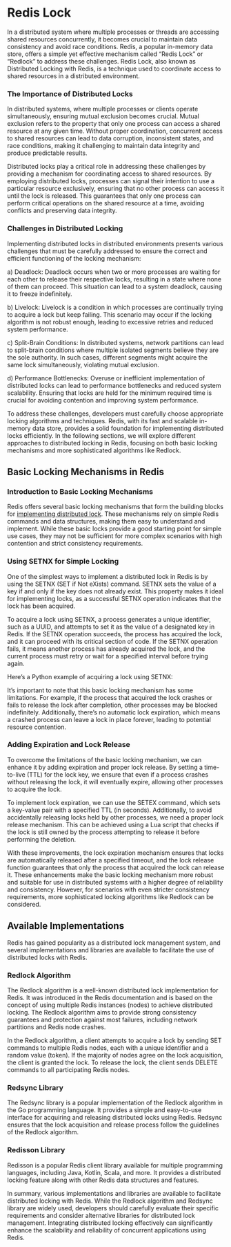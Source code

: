 # Redis Lock

In a distributed system where multiple processes or threads are accessing shared resources concurrently, it becomes crucial to maintain data consistency and avoid race conditions. Redis, a popular in-memory data store, offers a simple yet effective mechanism called “Redis Lock” or “Redlock” to address these challenges. Redis Lock, also known as Distributed Locking with Redis, is a technique used to coordinate access to shared resources in a distributed environment.

### The Importance of Distributed Locks

In distributed systems, where multiple processes or clients operate simultaneously, ensuring mutual exclusion becomes crucial. Mutual exclusion refers to the property that only one process can access a shared resource at any given time. Without proper coordination, concurrent access to shared resources can lead to data corruption, inconsistent states, and race conditions, making it challenging to maintain data integrity and produce predictable results.

Distributed locks play a critical role in addressing these challenges by providing a mechanism for coordinating access to shared resources. By employing distributed locks, processes can signal their intention to use a particular resource exclusively, ensuring that no other process can access it until the lock is released. This guarantees that only one process can perform critical operations on the shared resource at a time, avoiding conflicts and preserving data integrity.

### Challenges in Distributed Locking

Implementing distributed locks in distributed environments presents various challenges that must be carefully addressed to ensure the correct and efficient functioning of the locking mechanism:

a) Deadlock: Deadlock occurs when two or more processes are waiting for each other to release their respective locks, resulting in a state where none of them can proceed. This situation can lead to a system deadlock, causing it to freeze indefinitely.

b) Livelock: Livelock is a condition in which processes are continually trying to acquire a lock but keep failing. This scenario may occur if the locking algorithm is not robust enough, leading to excessive retries and reduced system performance.

c) Split-Brain Conditions: In distributed systems, network partitions can lead to split-brain conditions where multiple isolated segments believe they are the sole authority. In such cases, different segments might acquire the same lock simultaneously, violating mutual exclusion.

d) Performance Bottlenecks: Overuse or inefficient implementation of distributed locks can lead to performance bottlenecks and reduced system scalability. Ensuring that locks are held for the minimum required time is crucial for avoiding contention and improving system performance.

To address these challenges, developers must carefully choose appropriate locking algorithms and techniques. Redis, with its fast and scalable in-memory data store, provides a solid foundation for implementing distributed locks efficiently. In the following sections, we will explore different approaches to distributed locking in Redis, focusing on both basic locking mechanisms and more sophisticated algorithms like Redlock. 

## Basic Locking Mechanisms in Redis

### Introduction to Basic Locking Mechanisms

Redis offers several basic locking mechanisms that form the building blocks for [implementing distributed lock](https://redis.io/docs/manual/patterns/distributed-locks/). These mechanisms rely on simple Redis commands and data structures, making them easy to understand and implement. While these basic locks provide a good starting point for simple use cases, they may not be sufficient for more complex scenarios with high contention and strict consistency requirements.

### Using SETNX for Simple Locking

One of the simplest ways to implement a distributed lock in Redis is by using the SETNX (SET if Not eXists) command. SETNX sets the value of a key if and only if the key does not already exist. This property makes it ideal for implementing locks, as a successful SETNX operation indicates that the lock has been acquired.

To acquire a lock using SETNX, a process generates a unique identifier, such as a UUID, and attempts to set it as the value of a designated key in Redis. If the SETNX operation succeeds, the process has acquired the lock, and it can proceed with its critical section of code. If the SETNX operation fails, it means another process has already acquired the lock, and the current process must retry or wait for a specified interval before trying again.

Here’s a Python example of acquiring a lock using SETNX:

It’s important to note that this basic locking mechanism has some limitations. For example, if the process that acquired the lock crashes or fails to release the lock after completion, other processes may be blocked indefinitely. Additionally, there’s no automatic lock expiration, which means a crashed process can leave a lock in place forever, leading to potential resource contention.

### Adding Expiration and Lock Release

To overcome the limitations of the basic locking mechanism, we can enhance it by adding expiration and proper lock release. By setting a time-to-live (TTL) for the lock key, we ensure that even if a process crashes without releasing the lock, it will eventually expire, allowing other processes to acquire the lock.

To implement lock expiration, we can use the SETEX command, which sets a key-value pair with a specified TTL (in seconds). Additionally, to avoid accidentally releasing locks held by other processes, we need a proper lock release mechanism. This can be achieved using a Lua script that checks if the lock is still owned by the process attempting to release it before performing the deletion.

With these improvements, the lock expiration mechanism ensures that locks are automatically released after a specified timeout, and the lock release function guarantees that only the process that acquired the lock can release it. These enhancements make the basic locking mechanism more robust and suitable for use in distributed systems with a higher degree of reliability and consistency. However, for scenarios with even stricter consistency requirements, more sophisticated locking algorithms like Redlock can be considered. 

## Available Implementations

Redis has gained popularity as a distributed lock management system, and several implementations and libraries are available to facilitate the use of distributed locks with Redis.
 
### Redlock Algorithm

The Redlock algorithm is a well-known distributed lock implementation for Redis. It was introduced in the Redis documentation and is based on the concept of using multiple Redis instances (nodes) to achieve distributed locking. The Redlock algorithm aims to provide strong consistency guarantees and protection against most failures, including network partitions and Redis node crashes.

In the Redlock algorithm, a client attempts to acquire a lock by sending SET commands to multiple Redis nodes, each with a unique identifier and a random value (token). If the majority of nodes agree on the lock acquisition, the client is granted the lock. To release the lock, the client sends DELETE commands to all participating Redis nodes.

### Redsync Library

The Redsync library is a popular implementation of the Redlock algorithm in the Go programming language. It provides a simple and easy-to-use interface for acquiring and releasing distributed locks using Redis. Redsync ensures that the lock acquisition and release process follow the guidelines of the Redlock algorithm.

### Redisson Library

Redisson is a popular Redis client library available for multiple programming languages, including Java, Kotlin, Scala, and more. It provides a distributed locking feature along with other Redis data structures and features.

In summary, various implementations and libraries are available to facilitate distributed locking with Redis. While the Redlock algorithm and Redsync library are widely used, developers should carefully evaluate their specific requirements and consider alternative libraries for distributed lock management. Integrating distributed locking effectively can significantly enhance the scalability and reliability of concurrent applications using Redis.
